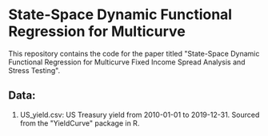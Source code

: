 # State-Space Dynamic Functional Regression for Multicurve

This repository contains the code for the paper titled "State-Space Dynamic
Functional Regression for Multicurve Fixed Income Spread Analysis and Stress Testing". 

## Data:

1. US_yield.csv: US Treasury yield from 2010-01-01 to 2019-12-31. Sourced from the "YieldCurve" package in R. 

